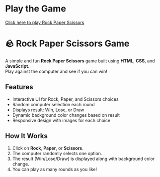 # Play the Game
[Click here to play Rock Paper Scissors](rock-paper-scissor-game-git-main-anamikas-projects-8a0b2df0.vercel.app)


# 🪨 Rock Paper Scissors Game

A simple and fun **Rock Paper Scissors** game built using **HTML**, **CSS**, and **JavaScript**.  
Play against the computer and see if you can win!

## Features
- Interactive UI for Rock, Paper, and Scissors choices  
- Random computer selection each round  
- Displays result: Win, Lose, or Draw  
- Dynamic background color changes based on result  
- Responsive design with images for each choice

## How It Works
1. Click on **Rock**, **Paper**, or **Scissors**.  
2. The computer randomly selects one option.  
3. The result (Win/Lose/Draw) is displayed along with background color change.  
4. You can play as many rounds as you like!


